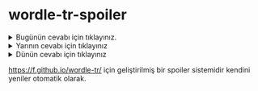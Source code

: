 # wordle-tr-spoiler

<details>
  <summary>Bugünün cevabı için tıklayınız.</summary>
  <br>
    <b> celil </b>
</details>

<details>
  <summary>Yarının cevabı için tıklayınız</summary>
  <br>
   <b> irsen </b>
</details>

<details>
  <summary>Dünün cevabı için tıklayınız </summary>
  <br>
  <b> küşne </b>
</details>

https://f.github.io/wordle-tr/ için geliştirilmiş bir spoiler sistemidir kendini yeniler otomatik olarak.

